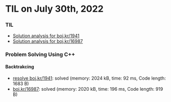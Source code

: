 # **TIL on July 30th, 2022**
### TIL
- [Solution analysis for boj.kr/1941](../../../Problem%20Solving/Solution%20study/sol-study-1941-07-30-2022.md)
- [Solution analysis for boj.kr/16987](../../../Problem%20Solving/Solution%20study/sol-study-16987-07-30-2022.md)


### Problem Solving Using C++
#### Backtrakcing
- [resolve boj.kr/1941](../../../Problem%20Solving/boj/backtracking/1941-re-07-29-2022.cpp): solved (memory: 2024 kB, time: 92 ms, Code length: 1683 B)
- [boj.kr/16987](../../../Problem%20Solving/boj/backtracking/16987-07-30-2022.cpp): solved (memory: 2020 kB, time: 196 ms, Code length: 919 B)